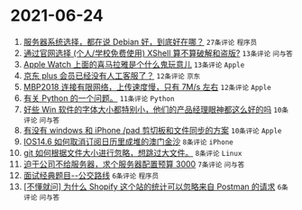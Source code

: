 # 2021-06-24

1. [服务器系统选择，都在说 Debian 好，到底好在哪？](https://www.v2ex.com/t/785459) `27条评论` `程序员`
1. [通过官网选择 (个人/学校免费使用) XShell 算不算破解和盗版?](https://www.v2ex.com/t/785449) `13条评论` `问与答`
1. [Apple Watch 上面的喜马拉雅是个什么鬼玩意儿](https://www.v2ex.com/t/785444) `13条评论` `Apple`
1. [京东 plus 会员已经没有人工客服了？](https://www.v2ex.com/t/785483) `12条评论` `京东`
1. [MBP2018 连接有限网络，上传速度慢，只有 7M/s 左右](https://www.v2ex.com/t/785451) `12条评论` `Apple`
1. [有关 Python 的一个问题。](https://www.v2ex.com/t/785441) `11条评论` `Python`
1. [好些 Win 软件的字体大小都特别小，他们的产品经理眼神都这么好的吗](https://www.v2ex.com/t/785478) `10条评论` `问与答`
1. [有没有 windows 和 iPhone /pad 剪切板和文件同步的方案](https://www.v2ex.com/t/785447) `10条评论` `Apple`
1. [IOS14.6 如何取消订阅日历里成堆的澳门金沙](https://www.v2ex.com/t/785485) `8条评论` `iPhone`
1. [git 如何根据文件大小进行忽略，想跳过大文件。](https://www.v2ex.com/t/785482) `8条评论` `Linux`
1. [迫于公司不给服务器，求个服务器配置预算 3000](https://www.v2ex.com/t/785493) `7条评论` `问与答`
1. [面试经典题目--公交路线](https://www.v2ex.com/t/785455) `6条评论` `程序员`
1. [[不懂就问] 为什么 Shopify 这个站的统计可以忽略来自 Postman 的请求](https://www.v2ex.com/t/785452) `6条评论` `问与答`
